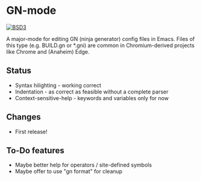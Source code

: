 # GN-mode

[![BSD3](https://img.shields.io/badge/license-BSD3-43cd80.svg)](LICENSE.md)

A major-mode for editing GN (ninja generator) config files in Emacs.  Files of this type (e.g. BUILD.gn or *.gni) are common in Chromium-derived projects like Chrome and (Anaheim) Edge.

## Status

* Syntax hilighting - working correct
* Indentation - as correct as feasible without a complete parser
* Context-sensitive-help - keywords and variables only for now

## Changes

* First release!

## To-Do features

* Maybe better help for operators / site-defined symbols
* Maybe offer to use "gn format" for cleanup

